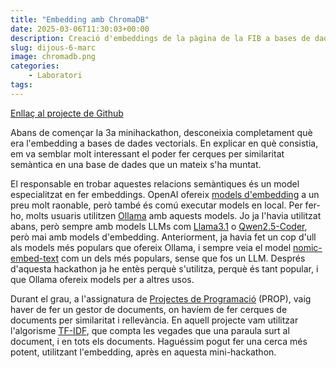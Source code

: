 ```yaml
---
title: "Embedding amb ChromaDB"
date: 2025-03-06T11:30:03+00:00
description: Creació d'embeddings de la pàgina de la FIB a bases de dades vectorials
slug: dijous-6-marc
image: chromadb.png
categories:
    - Laboratori
tags:
---
```



[Enllaç al projecte de Github](https://github.com/DGSI-UPC/ChromaDB-Embedding)

Abans de començar la 3a minihackathon, desconeixia completament què era l'embedding a bases de dades vectorials. En explicar en què consistia, em va semblar molt interessant el poder fer cerques per similaritat semàntica en una base de dades que un mateix s'ha muntat.

El responsable en trobar aquestes relacions semàntiques és un model especialitzat en fer embeddings. OpenAI ofereix [models d'embedding](https://platform.openai.com/docs/guides/embeddings#embedding-models) a un preu molt raonable, però també és comú executar models en local. Per fer-ho, molts usuaris utilitzen [Ollama](https://ollama.com/) amb aquests models. Jo ja l'havia utilitzat abans, però sempre amb models LLMs com [Llama3.1](https://ollama.com/library/llama3.1) o [Qwen2.5-Coder](https://ollama.com/library/qwen2.5-coder), però mai amb models d'embedding. Anteriorment, ja havia fet un cop d'ull als models més populars que ofereix Ollama, i sempre veia el model [nomic-embed-text](https://ollama.com/library/nomic-embed-text) com un dels més populars, sense que fos un LLM. Després d'aquesta hackathon ja he entès perquè s'utilitza, perquè és tant popular, i que Ollama ofereix models per a altres usos.

Durant el grau, a l'assignatura de [Projectes de Programació](https://www.fib.upc.edu/ca/estudis/graus/grau-en-enginyeria-informatica/pla-destudis/assignatures/PROP) (PROP), vaig haver de fer un gestor de documents, on havíem de fer cerques de documents per similaritat i rellevància. En aquell projecte vam utilitzar l'algorisme [TF-IDF](https://en.wikipedia.org/wiki/Tf%E2%80%93idf), que compta les vegades que una paraula surt al document, i en tots els documents. Haguéssim pogut fer una cerca més potent, utilitzant l'embedding, après en aquesta mini-hackathon.
